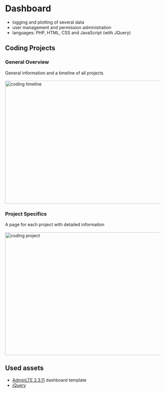 # Dashboard
+ logging and plotting of several data
+ user management and permission administration
+ languages: PHP, HTML, CSS and JavaScript (with JQuery)

## Coding Projects
### General Overview
General information and a timeline of all projects <br/> <br/>
<img src="https://i.imgur.com/ektjO1S.png" height="400" width="800" alt="coding timeline">

### Project Specifics
A page for each project with detailed information <br/> <br/>
<img src="https://i.imgur.com/M9sPztH.png" height="400" width="800" alt="coding project">

## Used assets
+ [AdminLTE 2.3.11](https://github.com/almasaeed2010/AdminLTE/releases/tag/v2.3.11) dashboard 
  template
+ [jQuery](http://jquery.com/)